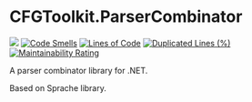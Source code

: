 # CFGToolkit.ParserCombinator
[<img src="https://img.shields.io/nuget/vpre/CFGToolkit.ParserCombinator.svg">]( https://www.nuget.org/packages/CFGToolkit.ParserCombinator)
[![Code Smells](https://sonarcloud.io/api/project_badges/measure?project=CFGToolkit_CFGToolkit.ParserCombinator&metric=code_smells)](https://sonarcloud.io/summary/new_code?id=CFGToolkit_CFGToolkit.ParserCombinator)
[![Lines of Code](https://sonarcloud.io/api/project_badges/measure?project=CFGToolkit_CFGToolkit.ParserCombinator&metric=ncloc)](https://sonarcloud.io/summary/new_code?id=CFGToolkit_CFGToolkit.ParserCombinator)
[![Duplicated Lines (%)](https://sonarcloud.io/api/project_badges/measure?project=CFGToolkit_CFGToolkit.ParserCombinator&metric=duplicated_lines_density)](https://sonarcloud.io/summary/new_code?id=CFGToolkit_CFGToolkit.ParserCombinator)
[![Maintainability Rating](https://sonarcloud.io/api/project_badges/measure?project=CFGToolkit_CFGToolkit.ParserCombinator&metric=sqale_rating)](https://sonarcloud.io/summary/new_code?id=CFGToolkit_CFGToolkit.ParserCombinator)

A parser combinator library for .NET.

Based on Sprache library.
